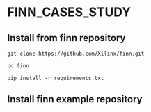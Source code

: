 # FINN_CASES_STUDY

## Install from finn repository
`
git clone https://github.com/Xilinx/finn.git
`

`
cd finn
`

`
pip install -r requirements.txt
`

## Install finn example repository
